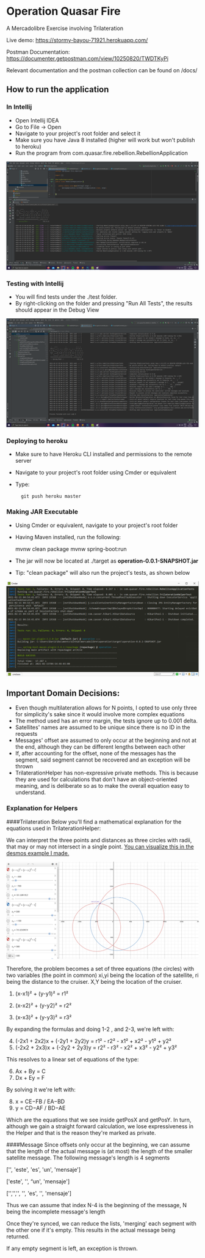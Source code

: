 # Operation Quasar Fire
A Mercadolibre Exercise involving Trilateration

Live demo: https://stormy-bayou-71921.herokuapp.com/

Postman Documentation: https://documenter.getpostman.com/view/10250820/TWDTKyPi

Relevant documentation and the postman collection can be found on /docs/

## How to run the application
### In Intellij
- Open Intellij IDEA
- Go to File -> Open
- Navigate to your project's root folder and select it
- Make sure you have Java 8 installed (higher will work but won't publish to heroku)
- Run the program from com.quasar.fire.rebellion.RebellionApplication

![run application](./docs/spring_run.png "Run application")

### Testing with Intellij
- You will find tests under the ./test folder.
- By right-clicking on the folder and pressing "Run All Tests", the results should appear in the Debug View

![test application](./docs/spring_test.png "Test application")

### Deploying to heroku
- Make sure to have Heroku CLI installed and permissions to the remote server
- Navigate to your project's root folder using Cmder or equivalent
- Type:
        
        git push heroku master

### Making JAR Executable
- Using Cmder or equivalent, navigate to your project's root folder
- Having Maven installed, run the following:


    mvnw clean package
    mvnw spring-boot:run
- The jar will now be located at ./target as **operation-0.0.1-SNAPSHOT.jar**
- Tip: "clean package" will also run the project's tests, as shown below

![maven clean package](./docs/mvn_clean_package.png "Maven Clean Package running tests")

## Important Domain Decisions: 

- Even though multilateration allows for N points, I opted to use only three for simplicity's sake since it would involve more complex equations
- The method used has an error margin, the tests ignore up to 0.001 delta.
- Satellites' names are assumed to be unique since there is no ID in the requests
- Messages' offset are assumed to only occur at the beginning and not at the end, although they can be different lengths between each other
- If, after accounting for the offset, none of the messages has the segment, said segment cannot be recovered and an exception will be thrown
- TrilaterationHelper has non-expressive private methods. This is because they are used for calculations that don't have an object-oriented meaning, and is deliberate so as to make the overall equation easy to understand.

### Explanation for Helpers

####Trilateration
Below you'll find a mathematical explanation for the equations used in TrilaterationHelper:

We can interpret the three points and distances as three circles with radii, that may or may not intersect in a single point.
[You can visualize this in the desmos example I made.](https://www.desmos.com/calculator/2hjb09hrij)

![trilat example](./docs/trilateration_example.png "Trilateration example")

Therefore, the problem becomes a set of three equations (the circles) with two variables (the point in common)
xi,yi being the location of the satellite, ri being the distance to the cruiser. X,Y being the location of the cruiser.

1) (x-x1)² + (y-y1)² = r1²

2) (x-x2)² + (y-y2)² = r2²

3) (x-x3)² + (y-y3)² = r3²

By expanding the formulas and doing 1-2 , and 2-3, we're left with:

4) (-2x1 + 2x2)x + (-2y1 + 2y2)y = r1² - r2² - x1² + x2² - y1² + y2²
5) (-2x2 + 2x3)x + (-2y2 + 2y3)y = r2² - r3² - x2² + x3² - y2² + y3²

This resolves to a linear set of equations of the type:

6) Ax + By = C
7) Dx + Ey = F

By solving it we're left with:

8) x = CE−FB / EA−BD
9) y = CD−AF / BD−AE

Which are the equations that we see inside getPosX and getPosY.
In turn, although we gain a straight forward calculation, we lose expressiveness in the Helper and that is the reason they're marked as private.

####Message
Since offsets only occur at the beginning, we can assume that the length of the actual message is (at most) the length of the smaller satellite message.
The following message's length is 4 segments

['', 'este', 'es', 'un', 'mensaje']

['este', '', “un', 'mensaje']

['','','', '', 'es', '', 'mensaje']

Thus we can assume that index N-4 is the beginning of the message, N being the incomplete message's length

Once they're synced, we can reduce the lists, 'merging' each segment with the other one if it's empty.
This results in the actual message being returned.

If any empty segment is left, an exception is thrown.